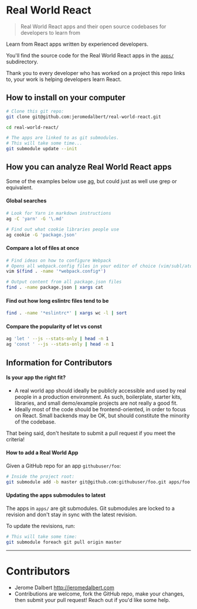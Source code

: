# Real World React

> Real World React apps and their open source codebases for developers to learn from

Learn from React apps written by experienced developers.

You'll find the source code for the Real World React apps in the [`apps/`](apps/) subdirectory.

Thank you to every developer who has worked on a project this repo links to, your work is helping developers learn React.

## How to install on your computer

```bash
# Clone this git repo:
git clone git@github.com:jeromedalbert/real-world-react.git

cd real-world-react/

# The apps are linked to as git submodules.
# This will take some time...
git submodule update --init
```

## How you can analyze Real World React apps

Some of the examples below use [ag](https://github.com/ggreer/the_silver_searcher), but could just as well use grep or equivalent.

#### Global searches

```bash
# Look for Yarn in markdown instructions
ag -C 'yarn' -G '\.md'

# Find out what cookie libraries people use
ag cookie -G 'package.json'
```

#### Compare a lot of files at once

```bash
# Find ideas on how to configure Webpack
# Opens all webpack.config files in your editor of choice (vim/subl/atom/etc)
vim $(find . -name '*webpack.config*')

# Output content from all package.json files
find . -name package.json | xargs cat
```

#### Find out how long eslintrc files tend to be
```bash
find . -name '*eslintrc*' | xargs wc -l | sort
```

#### Compare the popularity of let vs const
```bash
ag 'let ' --js --stats-only | head -n 1
ag 'const ' --js --stats-only | head -n 1
```

## Information for Contributors

#### Is your app the right fit?

- A real world app should ideally be publicly accessible and used by real people in a production environment. As such, boilerplate, starter kits, libraries, and small demo/example projects are not really a good fit.
- Ideally most of the code should be frontend-oriented, in order to focus on React. Small backends may be OK, but should constitute the minority of the codebase.

That being said, don't hesitate to submit a pull request if you meet the criteria!

#### How to add a Real World App

Given a GitHub repo for an app `githubuser/foo`:

```bash
# Inside the project root:
git submodule add -b master git@github.com:githubuser/foo.git apps/foo
```

#### Updating the apps submodules to latest

The apps in `apps/` are git submodules. Git submodules are locked to a revision and don't stay in sync with the latest revision.

To update the revisions, run:

```bash
# This will take some time:
git submodule foreach git pull origin master
```

---

# Contributors

- Jerome Dalbert http://jeromedalbert.com
- Contributions are welcome, fork the GitHub repo, make your changes, then submit your pull request! Reach out if you'd like some help.
